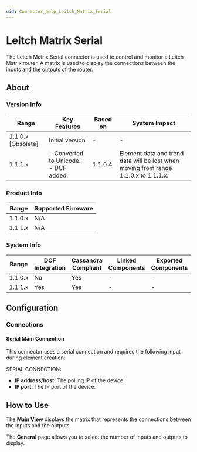 ```yaml
---
uid: Connector_help_Leitch_Matrix_Serial
---
```


# Leitch Matrix Serial

The Leitch Matrix Serial connector is used to control and monitor a Leitch Matrix router. A matrix is used to display the connections between the inputs and the outputs of the router.

## About

### Version Info

| **Range**            | **Key Features**                             | **Based on** | **System Impact**                                                                   |
|----------------------|----------------------------------------------|--------------|-------------------------------------------------------------------------------------|
| 1.1.0.x \[Obsolete\] | Initial version                              | \-           | \-                                                                                  |
| 1.1.1.x              | - Converted to Unicode.<br>- DCF added. | 1.1.0.4      | Element data and trend data will be lost when moving from range 1.1.0.x to 1.1.1.x. |

### Product Info

| **Range** | **Supported Firmware** |
|-----------|------------------------|
| 1.1.0.x   | N/A                    |
| 1.1.1.x   | N/A                    |

### System Info

| **Range** | **DCF Integration** | **Cassandra Compliant** | **Linked Components** | **Exported Components** |
|-----------|---------------------|-------------------------|-----------------------|-------------------------|
| 1.1.0.x   | No                  | Yes                     | \-                    | \-                      |
| 1.1.1.x   | Yes                 | Yes                     | \-                    | \-                      |

## Configuration

### Connections

#### Serial Main Connection

This connector uses a serial connection and requires the following input during element creation:

SERIAL CONNECTION:

- **IP address/host**: The polling IP of the device.
- **IP port**: The IP port of the device.

## How to Use

The **Main View** displays the matrix that represents the connections between the inputs and the outputs.

The **General** page allows you to select the number of inputs and outputs to display.
